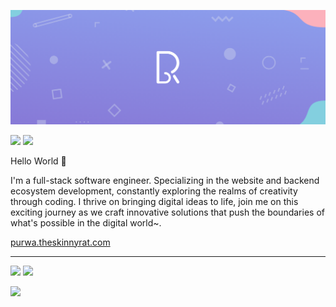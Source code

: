 [![The Skinny Rat's GitHub Banner](./assets/banner.png)](https://nyrat.id)

[![](https://img.shields.io/static/v1?message=Ko-Fi&logo=ko-fi&labelColor=555555&logoColor=FF8E8E&color=ff5f5f&label=%20&style=for-the-badge)](https://ko-fi.com/TheSkinnyRat)
[![](https://img.shields.io/static/v1?message=trakteer&logo=ko-fi&labelColor=555555&logoColor=FF8E8E&color=D54848&label=%20&style=for-the-badge)](https://trakteer.id/TheSkinnyRat)
<!--
[![](https://img.shields.io/static/v1?message=Buy%20me%20a%20coffee&logo=buymeacoffee&labelColor=555555&logoColor=ffba00&color=FFDD00&label=%20&style=for-the-badge)](https://www.buymeacoffee.com/TheSkinnyRat)
[![](https://img.shields.io/static/v1?message=Saweria&logo=ko-fi&labelColor=555555&logoColor=ffba00&color=857b7b&label=%20&style=for-the-badge)](https://saweria.co/TheSkinnyRat)
-->

Hello World 👋

I'm a full-stack software engineer. Specializing in the website and backend ecosystem development, constantly exploring the realms of creativity through coding. I thrive on bringing digital ideas to life, join me on this exciting journey as we craft innovative solutions that push the boundaries of what's possible in the digital world~.



[purwa.theskinnyrat.com](https://purwa.theskinnyrat.com/)

---

[![](https://img.shields.io/badge/linkedin-%230077B5.svg?&style=for-the-badge&logo=linkedin&logoColor=white)](https://linkedin.com/in/purwa-sabrang-ramadhan-3bb28a18b/)
[![](https://img.shields.io/badge/instagram-%23E4405F.svg?&style=for-the-badge&logo=instagram&logoColor=white)](https://instagram.com/The.Skinny.Rat/)

[![](https://visitor-badge.laobi.icu/badge?page_id=theskinnyrat.theskinnyrat)](https://github.com/TheSkinnyRat)
